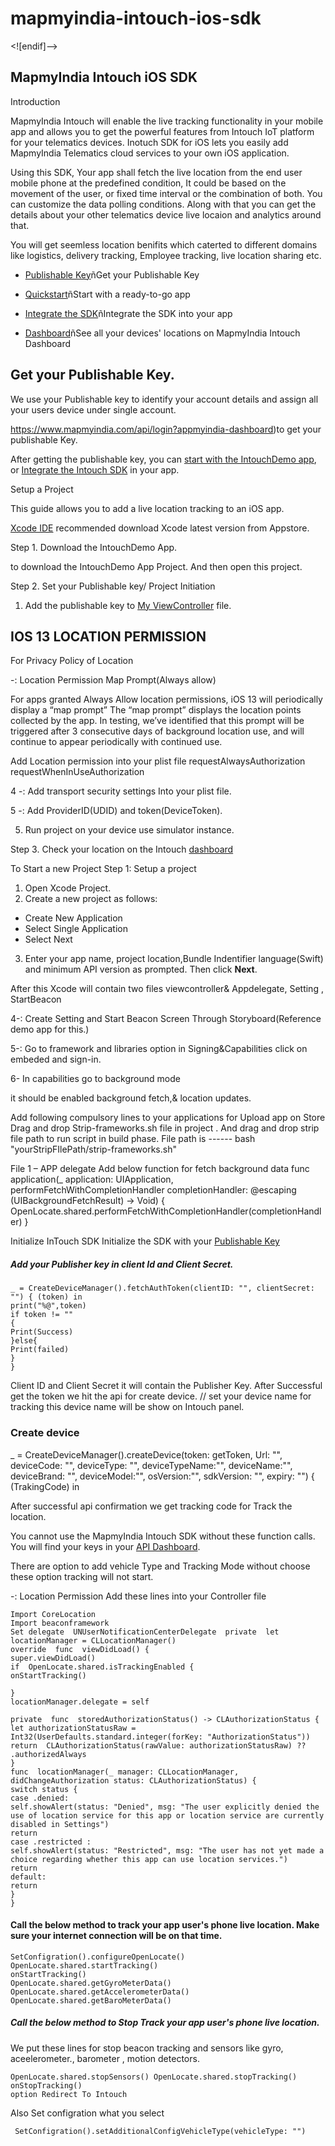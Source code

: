 # mapmyindia-intouch-ios-sdk

<![endif]-->

## MapmyIndia Intouch iOS SDK

Introduction

MapmyIndia Intouch  will enable the live tracking functionality in your mobile app and allows you to get the powerful features from Intouch IoT platform for your telematics devices. Inotuch SDK for iOS lets you easily add MapmyIndia Telematics cloud services to your own iOS application.

Using this SDK, Your app shall fetch the live location from the end user mobile phone at the predefined condition, It could be based on the movement of the user, or fixed time interval or the combination of both. You can customize the data polling conditions. Along with that  you can get the details about your other telematics device live locaion and analytics around that.

You will get seemless location benifits which caterted to different domains like logistics, delivery tracking, Employee tracking, live location sharing etc.

-  [Publishable Key](https://www.mapmyindia.com/api/login?appmyindia-dashboard)ñGet your Publishable Key

-  [Quickstart](https://github.com/MapmyIndia)ñStart with a ready-to-go app

-  [Integrate the SDK](#AddBeaconTrackingSDK)ñIntegrate the SDK into your app

-  [Dashboard](https://intouch.mapmyindia.com/nextgen/#/home/dashboard)ñSee all your devices' locations on MapmyIndia Intouch Dashboard

## Get your Publishable Key.

We use your Publishable key to identify your account details and assign all your users device under single account.

https://www.mapmyindia.com/api/login?appmyindia-dashboard)to get your publishable Key.

After getting the publishable key, you can [start with the IntouchDemo app](https://github.com/MapmyIndia), or [Integrate the Intouch SDK]([https://github.com/MapmyIndia](https://github.com/MapmyIndia)) in your app.

Setup a Project

This guide allows you to add a live location tracking to an iOS app.

[Xcode IDE]() recommended download Xcode latest version from Appstore.

Step 1. Download the IntouchDemo App.

to download the IntouchDemo App Project. And then open this project.

Step 2. Set your Publishable key/ Project Initiation

1.  Add the publishable key to  [My ViewController](https://github.com/MapmyIndia) file.

## IOS 13 LOCATION PERMISSION

For Privacy Policy of Location

-: Location Permission Map Prompt(Always allow)

For apps granted Always Allow location permissions, iOS 13 will periodically display a “map prompt” The “map prompt” displays the location points collected by the app. In testing, we’ve identified that this prompt will be triggered after 3 consecutive days of background location use, and will continue to appear periodically with continued use.

Add Location permission into your plist file
requestAlwaysAuthorization
requestWhenInUseAuthorization

4 -: Add transport security settings Into your plist file.

5 -: Add ProviderID(UDID) and token(DeviceToken).

5.  Run project on your device use simulator instance.

Step 3. Check your location on the Intouch [dashboard](https://intouch.mapmyindia.com/nextgen)

To Start a new Project
Step 1: Setup a project
1.  Open Xcode Project.
2.  Create a new project as follows:
-  Create New Application
-  Select Single Application
-  Select Next

3.  Enter your app name, project location,Bundle Indentifier language(Swift) and minimum API version as prompted. Then click  **Next**.

After this Xcode will contain two files viewcontroller& Appdelegate, Setting , StartBeacon

4-: Create Setting and Start Beacon Screen Through Storyboard(Reference demo app for this.)

5-: Go to framework and libraries option in Signing&Capabilities click on embeded and sign-in.

6-  In capabilities  go to  background mode

it should be enabled background fetch,&  location  updates.

Add following compulsory lines to your applications for Upload app on Store
Drag and drop Strip-frameworks.sh file in project . And drag and drop strip file path to run script in build phase.
File path is ------ bash "yourStripFIlePath/strip-frameworks.sh"

File 1 – APP delegate
Add below function for fetch background data
func  application(_ application: UIApplication,
performFetchWithCompletionHandler completionHandler: @escaping (UIBackgroundFetchResult) -> Void) {
OpenLocate.shared.performFetchWithCompletionHandler(completionHandler)
}

Initialize InTouch SDK
Initialize the SDK with your [Publishable Key](Test)
##### Add your Publisher key in client Id and Client Secret.
```
_ = CreateDeviceManager().fetchAuthToken(clientID: "", clientSecret: "") { (token) in
print("%@",token)
if token != ""
{
Print(Success)
}else{
Print(failed)
}
}
```
Client ID and Client Secret it will  contain the  Publisher Key.
After Successful get the token we  hit the api  for create device.
// set your device name for tracking this device name will be show on Intouch panel.

### Create device
_ =  CreateDeviceManager().createDevice(token: getToken, Url: "", deviceCode:  "", deviceType: "", deviceTypeName:"", deviceName:"", deviceBrand: "", deviceModel:"", osVersion:"", sdkVersion: "", expiry: "") { (TrakingCode) in

After successful api confirmation we get tracking code for Track the location.

You cannot use the MapmyIndia Intouch SDK without these function calls. You will find your keys in your [API Dashboard](http://www.mapmyindia.com/api/dashboard).

There are option to add vehicle Type and Tracking Mode without choose these option tracking will not start.

-: Location Permission
Add these lines into your Controller file
```
Import CoreLocation
Import beaconframework
Set delegate  UNUserNotificationCenterDelegate  private  let  locationManager = CLLocationManager()
override  func  viewDidLoad() {
super.viewDidLoad()
if  OpenLocate.shared.isTrackingEnabled {
onStartTracking()

}
locationManager.delegate = self 

private  func  storedAuthorizationStatus() -> CLAuthorizationStatus {
let authorizationStatusRaw = Int32(UserDefaults.standard.integer(forKey: "AuthorizationStatus"))
return  CLAuthorizationStatus(rawValue: authorizationStatusRaw) ?? .authorizedAlways
}
func  locationManager(_ manager: CLLocationManager, didChangeAuthorization status: CLAuthorizationStatus) {
switch status {
case .denied:
self.showAlert(status: "Denied", msg: "The user explicitly denied the use of location service for this app or location service are currently disabled in Settings")
return
case .restricted :
self.showAlert(status: "Restricted", msg: "The user has not yet made a choice regarding whether this app can use location services.")
return
default:
return
}
}
```
#### Call the below method to track your app user's phone live location. Make sure your internet connection will be on that time.

```
SetConfigration().configureOpenLocate()
OpenLocate.shared.startTracking()
onStartTracking()
OpenLocate.shared.getGyroMeterData()
OpenLocate.shared.getAccelerometerData()
OpenLocate.shared.getBaroMeterData()
```
#####  Call the below method to Stop Track your app user's phone live location.
We put these lines for stop beacon tracking  and  sensors  like gyro, aceelerometer., barometer , motion detectors.

```
OpenLocate.shared.stopSensors() OpenLocate.shared.stopTracking()
onStopTracking()
option Redirect To Intouch
```

Also Set configration what you select
```
 SetConfigration().setAdditionalConfigVehicleType(vehicleType: "")
```
